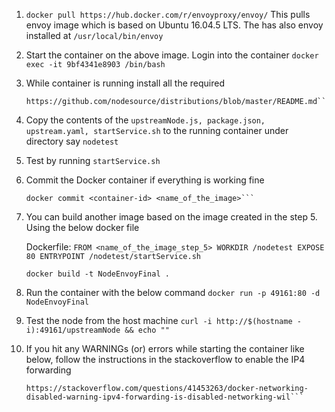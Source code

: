 1. `docker pull https://hub.docker.com/r/envoyproxy/envoy/`
   This pulls envoy image which is based on Ubuntu 16.04.5 LTS. The has also envoy installed at `/usr/local/bin/envoy`

2. Start the container on the above image. Login into the container
   `docker exec -it 9bf4341e8903 /bin/bash`

3. While container is running install all the required 
   ```Install Node.js v8.x
   https://github.com/nodesource/distributions/blob/master/README.md```

3. Copy the contents of the `upstreamNode.js, package.json, upstream.yaml, startService.sh` to the running container under 
   directory say `nodetest`

4. Test by running `startService.sh`

5. Commit the Docker container if everything is working fine
   ```https://docs.docker.com/engine/reference/commandline/commit/#parent-command
   docker commit <container-id> <name_of_the_image>```

6. You can build another image based on the image created in the step 5. Using the below docker file

    Dockerfile:
        ```FROM <name_of_the_image_step_5>
        WORKDIR /nodetest
        EXPOSE 80
        ENTRYPOINT /nodetest/startService.sh```

    `docker build -t NodeEnvoyFinal .`

7. Run the container with the below command
  `docker run -p 49161:80 -d NodeEnvoyFinal`

8. Test the node from the host machine
   `curl -i http://$(hostname -i):49161/upstreamNode && echo ""`

9. If you hit any WARNINGs (or) errors while starting the container like below, follow the instructions in the stackoverflow to enable the IP4 forwarding
   ```WARNING: IPv4 forwarding is disabled. Networking will not work.
   https://stackoverflow.com/questions/41453263/docker-networking-disabled-warning-ipv4-forwarding-is-disabled-networking-wil```







